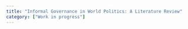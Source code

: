 ```yaml
---
title: "Informal Governance in World Politics: A Literature Review"
category: ["Work in progress"]
---
```

